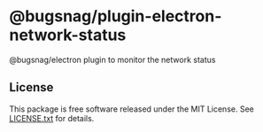 # @bugsnag/plugin-electron-network-status

@bugsnag/electron plugin to monitor the network status

## License

This package is free software released under the MIT License. See [LICENSE.txt](./LICENSE.txt) for details.
